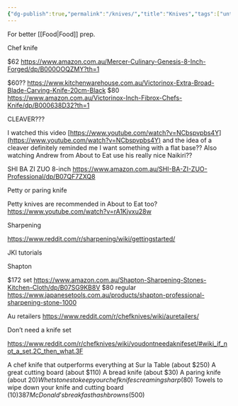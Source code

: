 ```yaml
---
{"dg-publish":true,"permalink":"/knives/","title":"Knives","tags":["untagged"],"created":"2022-08-17","updated":"2022-08-17"}
---
```



For better [[Food\|Food]] prep.

Chef knife

$62
https://www.amazon.com.au/Mercer-Culinary-Genesis-8-Inch-Forged/dp/B000OOQZMY?th=1

$60??
https://www.kitchenwarehouse.com.au/Victorinox-Extra-Broad-Blade-Carving-Knife-20cm-Black
$80
https://www.amazon.com.au/Victorinox-Inch-Fibrox-Chefs-Knife/dp/B000638D32?th=1


CLEAVER???

I watched this video [https://www.youtube.com/watch?v=NCbspvpbs4Y](https://www.youtube.com/watch?v=NCbspvpbs4Y) and the idea of a cleaver definitely reminded me I want something with a flat base?? Also watching Andrew from About to Eat use his really nice Naikiri??

SHI BA ZI ZUO 8-inch
<https://www.amazon.com.au/SHI-BA-ZI-ZUO-Professional/dp/B07QF7ZXQ8>

Petty or paring knife

Petty knives are recommended in About to Eat too? https://www.youtube.com/watch?v=rA1Kjvxu28w



Sharpening

https://www.reddit.com/r/sharpening/wiki/gettingstarted/

JKI tutorials

Shapton

$172 set
https://www.amazon.com.au/Shapton-Sharpening-Stones-Kitchen-Cloth/dp/B07SG9KB8V
$80 regular
https://www.japanesetools.com.au/products/shapton-professional-sharpening-stone-1000


Au retailers
https://www.reddit.com/r/chefknives/wiki/auretailers/

Don’t need a knife set

https://www.reddit.com/r/chefknives/wiki/youdontneedaknifeset/#wiki_if_not_a_set.2C_then_what.3F

A chef knife that outperforms everything at Sur la Table (about $250)
A great cutting board (about $110)
A bread knife (about $30)
A paring knife (about $20)
Whetstones to keep your chef knife screaming sharp ($80)
Towels to wipe down your knife and cutting board ($10)
387 McDonald’s breakfast hash browns ($500)

